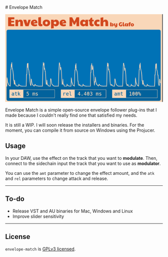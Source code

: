 ﻿﻿# Envelope Match

![envmatch-preview](preview.png)

Envelope Match is a simple open-source envelope follower plug-ins that I made because I couldn't really find one that satisfied my needs. 

It is still a WIP. I will soon release the installers and binaries. For the moment, you can compile it from source on Windows using the Projucer. 

## Usage

In your DAW, use the effect on the track that you want to **modulate**. Then, connect to the sidechain input the track that you want to use as **modulator**. 

You can use the `amt` parameter to change the effect amount, and the `atk` and `rel` parameters to change attack and release.

---

## To-do

* Release VST and AU binaries for Mac, Windows and Linux
* Improve slider sensitivity

---

## License

`envelope-match` is [GPLv3 licensed](https://github.com/glafiro/envelope-match/blob/main/LICENSE).
